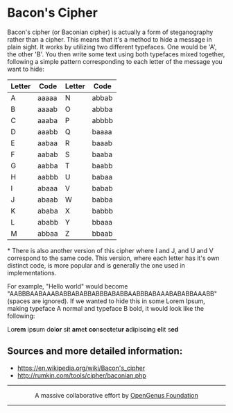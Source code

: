 # Bacon's Cipher

Bacon's cipher (or Baconian cipher) is actually a form of steganography rather than a cipher. This means that it's a method to hide a message in plain sight. It works by utilizing two different typefaces. One would be 'A', the other 'B'. You then write some text using both typefaces mixed together, following a simple pattern corresponding to each letter of the message you want to hide:

| Letter | Code  | Letter | Code  |
|--------|-------|--------|-------|
| A      | aaaaa | N      | abbab |
| B      | aaaab | O      | abbba |
| C      | aaaba | P      | abbbb |
| D      | aaabb | Q      | baaaa |
| E      | aabaa | R      | baaab |
| F      | aabab | S      | baaba |
| G      | aabba | T      | baabb |
| H      | aabbb | U      | babaa |
| I      | abaaa | V      | babab |
| J      | abaab | W      | babba |
| K      | ababa | X      | babbb |
| L      | ababb | Y      | bbaaa |
| M      | abbaa | Z      | bbaab |

\* There is also another version of this cipher where I and J, and U and V correspond to the same code. This version, where each letter has it's own distinct code, is more popular and is generally the one used in implementations.

For example, "Hello world" would become "AABBBAABAAABABBABABBABBBABABBAABBBABAAABABABBAAABB" (spaces are ignored). If we wanted to hide this in some Lorem Ipsum, making typeface A normal and typeface B bold, it would look like the following:

Lo**rem** ip**s**um d**o**l**or** s**i**t **am**e**t** **co**n**s**e**ct**et**ur** **a**d**i**pis**c**i**n**g **el**it s**ed**

## Sources and more detailed information:

- https://en.wikipedia.org/wiki/Bacon's_cipher
- http://rumkin.com/tools/cipher/baconian.php

---

<p align="center">
	A massive collaborative effort by <a href="https://github.com/OpenGenus/cosmos">OpenGenus Foundation</a> 
</p>

---
